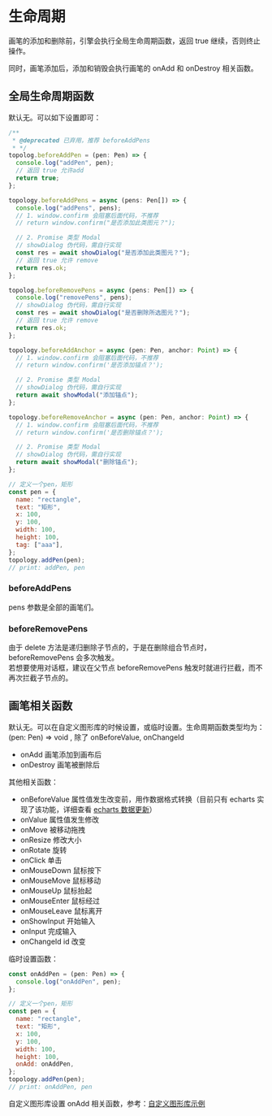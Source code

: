 # 生命周期

画笔的添加和删除前，引擎会执行全局生命周期函数，返回 true 继续，否则终止操作。

同时，画笔添加后，添加和销毁会执行画笔的 onAdd 和 onDestroy 相关函数。

## 全局生命周期函数

默认无。可以如下设置即可：

```js
/**
 * @deprecated 已弃用，推荐 beforeAddPens
 * */
topolog.beforeAddPen = (pen: Pen) => {
  console.log("addPen", pen);
  // 返回 true 允许add
  return true;
};

topology.beforeAddPens = async (pens: Pen[]) => {
  console.log("addPens", pens);
  // 1. window.confirm 会阻塞后面代码，不推荐
  // return window.confirm("是否添加此类图元？");

  // 2. Promise 类型 Modal
  // showDialog 伪代码，需自行实现
  const res = await showDialog("是否添加此类图元？");
  // 返回 true 允许 remove
  return res.ok;
};

topolog.beforeRemovePens = async (pens: Pen[]) => {
  console.log("removePens", pens);
  // showDialog 伪代码，需自行实现
  const res = await showDialog("是否删除所选图元？");
  // 返回 true 允许 remove
  return res.ok;
};

topology.beforeAddAnchor = async (pen: Pen, anchor: Point) => {
  // 1. window.confirm 会阻塞后面代码，不推荐
  // return window.confirm('是否添加锚点？');

  // 2. Promise 类型 Modal
  // showDialog 伪代码，需自行实现
  return await showModal("添加锚点");
};

topology.beforeRemoveAnchor = async (pen: Pen, anchor: Point) => {
  // 1. window.confirm 会阻塞后面代码，不推荐
  // return window.confirm('是否删除锚点？');

  // 2. Promise 类型 Modal
  // showDialog 伪代码，需自行实现
  return await showModal("删除锚点");
};

// 定义一个pen，矩形
const pen = {
  name: "rectangle",
  text: "矩形",
  x: 100,
  y: 100,
  width: 100,
  height: 100,
  tag: ["aaa"],
};
topology.addPen(pen);
// print: addPen, pen
```

### beforeAddPens

pens 参数是全部的画笔们。

### beforeRemovePens

由于 delete 方法是递归删除子节点的，于是在删除组合节点时， beforeRemovePens 会多次触发。  
若想要使用对话框，建议在父节点 beforeRemovePens 触发时就进行拦截，而不再次拦截子节点的。

## 画笔相关函数

默认无。可以在自定义图形库的时候设置，或临时设置。生命周期函数类型均为：(pen: Pen) => void , 除了 onBeforeValue, onChangeId

- onAdd 画笔添加到画布后
- onDestroy 画笔被删除后

其他相关函数：

- onBeforeValue 属性值发生改变前，用作数据格式转换（目前只有 echarts 实现了该功能，详细查看 [echarts 数据更新](./pens.html#echarts%E5%9B%BE%E8%A1%A8)）
- onValue 属性值发生修改
- onMove 被移动拖拽
- onResize 修改大小
- onRotate 旋转
- onClick 单击
- onMouseDown 鼠标按下
- onMouseMove 鼠标移动
- onMouseUp 鼠标抬起
- onMouseEnter 鼠标经过
- onMouseLeave 鼠标离开
- onShowInput 开始输入
- onInput 完成输入
- onChangeId id 改变

临时设置函数：

```js
const onAddPen = (pen: Pen) => {
  console.log("onAddPen", pen);
};

// 定义一个pen，矩形
const pen = {
  name: "rectangle",
  text: "矩形",
  x: 100,
  y: 100,
  width: 100,
  height: 100,
  onAdd: onAddPen,
};
topology.addPen(pen);
// print: onAddPen, pen
```

自定义图形库设置 onAdd 相关函数，参考：[自定义图形库示例](https://github.com/le5le-com/topology.js/blob/master/packages/chart-diagram/src/echarts.ts)
